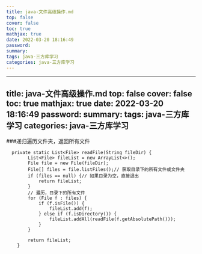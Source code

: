 ```yaml
---
title: java-文件高级操作.md
top: false
cover: false
toc: true
mathjax: true
date: 2022-03-20 18:16:49
password:
summary:
tags: java-三方库学习
categories: java-三方库学习
---
```

---
title: java-文件高级操作.md
top: false
cover: false
toc: true
mathjax: true
date: 2022-03-20 18:16:49
password:
summary:
tags: java-三方库学习
categories: java-三方库学习
---
###递归遍历文件夹，返回所有文件
~~~
  private static List<File> readFile(String fileDir) {
        List<File> fileList = new ArrayList<>();
        File file = new File(fileDir);
        File[] files = file.listFiles();// 获取目录下的所有文件或文件夹
        if (files == null) {// 如果目录为空，直接退出
            return fileList;
        }
        // 遍历，目录下的所有文件
        for (File f : files) {
            if (f.isFile()) {
                fileList.add(f);
            } else if (f.isDirectory()) {
                fileList.addAll(readFile(f.getAbsolutePath()));
            }
        }

        return fileList;
    }

~~~
